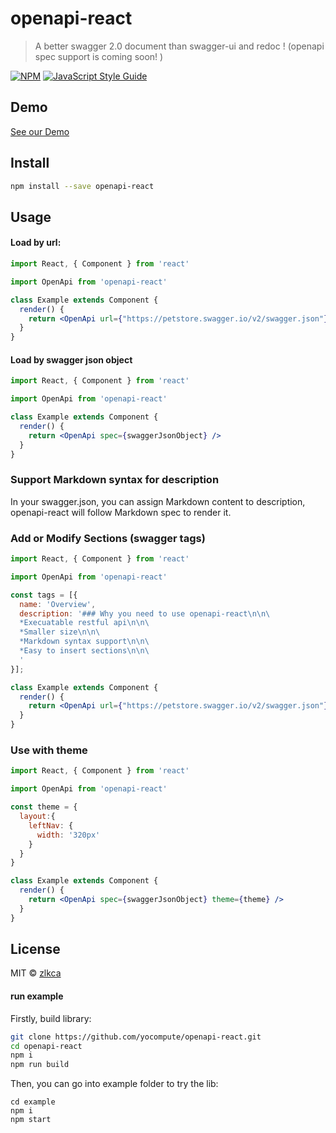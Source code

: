 # openapi-react

> A better swagger 2.0 document than swagger-ui and redoc ! (openapi spec support is coming soon! )

[![NPM](https://img.shields.io/npm/v/openapi-react.svg)](https://www.npmjs.com/package/openapi-react) [![JavaScript Style Guide](https://img.shields.io/badge/code_style-standard-brightgreen.svg)](https://standardjs.com)

## Demo
[See our Demo](https://doc.yocompute.com/)

## Install

```bash
npm install --save openapi-react
```


## Usage

#### Load by url:
```jsx
import React, { Component } from 'react'

import OpenApi from 'openapi-react'

class Example extends Component {
  render() {
    return <OpenApi url={"https://petstore.swagger.io/v2/swagger.json"} />
  }
}
```

#### Load by swagger json object
```jsx
import React, { Component } from 'react'

import OpenApi from 'openapi-react'

class Example extends Component {
  render() {
    return <OpenApi spec={swaggerJsonObject} />
  }
}
```

### Support Markdown syntax for description

In your swagger.json, you can assign Markdown content to description, openapi-react will follow Markdown spec to render it.


### Add or Modify Sections (swagger tags)

```jsx
import React, { Component } from 'react'

import OpenApi from 'openapi-react'

const tags = [{
  name: 'Overview',
  description: '### Why you need to use openapi-react\n\n\
  *Execuatable restful api\n\n\
  *Smaller size\n\n\
  *Markdown syntax support\n\n\
  *Easy to insert sections\n\n\
  '
}];

class Example extends Component {
  render() {
    return <OpenApi url={"https://petstore.swagger.io/v2/swagger.json"} tags={tags}/>
  }
}
```

### Use with theme

```jsx
import React, { Component } from 'react'

import OpenApi from 'openapi-react'

const theme = {
  layout:{
    leftNav: {
      width: '320px'
    }
  }
}

class Example extends Component {
  render() {
    return <OpenApi spec={swaggerJsonObject} theme={theme} />
  }
}
```


## License

MIT © [zlkca](https://github.com/zlkca)



#### run example

Firstly, build library:
```bash
git clone https://github.com/yocompute/openapi-react.git
cd openapi-react
npm i
npm run build
```

Then, you can go into example folder to try the lib:
```
cd example
npm i
npm start
```